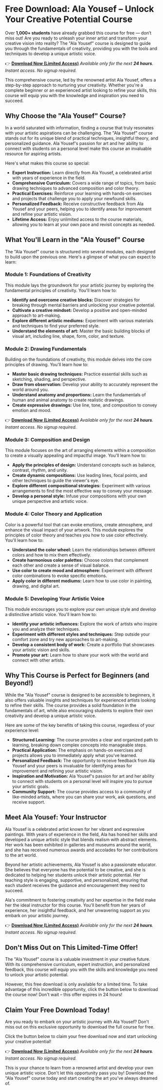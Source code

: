 # Free Download: Ala Yousef – Unlock Your Creative Potential Course

Over **1,000+ students** have already grabbed this course for free — don’t miss out!
Are you ready to unleash your inner artist and transform your creative vision into reality? The "Ala Yousef" course is designed to guide you through the fundamentals of creativity, providing you with the tools and techniques to develop a unique artistic voice.

👉 [**Download Now (Limited Access)**](https://udemywork.com/ala-yousef)
_Available only for the next **24 hours**. Instant access. No signup required._

This comprehensive course, led by the renowned artist Ala Yousef, offers a step-by-step approach to nurturing your creativity. Whether you're a complete beginner or an experienced artist looking to refine your skills, this course will equip you with the knowledge and inspiration you need to succeed.

## Why Choose the "Ala Yousef" Course?

In a world saturated with information, finding a course that truly resonates with your artistic aspirations can be challenging. The "Ala Yousef" course stands out for its unique blend of practical techniques, insightful theory, and personalized guidance. Ala Yousef's passion for art and her ability to connect with students on a personal level make this course an invaluable resource for aspiring artists.

Here's what makes this course so special:

*   **Expert Instruction:** Learn directly from Ala Yousef, a celebrated artist with years of experience in the field.
*   **Comprehensive Curriculum:** Covers a wide range of topics, from basic drawing techniques to advanced composition and color theory.
*   **Practical Exercises:** Reinforce your learning with hands-on exercises and projects that challenge you to apply your newfound skills.
*   **Personalized Feedback:** Receive constructive feedback from Ala Yousef and your peers, helping you to identify areas for improvement and refine your artistic vision.
*   **Lifetime Access:** Enjoy unlimited access to the course materials, allowing you to learn at your own pace and revisit concepts as needed.

## What You'll Learn in the "Ala Yousef" Course

The "Ala Yousef" course is structured into several modules, each designed to build upon the previous one. Here's a glimpse of what you can expect to learn:

### Module 1: Foundations of Creativity

This module lays the groundwork for your artistic journey by exploring the fundamental principles of creativity. You'll learn how to:

*   **Identify and overcome creative blocks:** Discover strategies for breaking through mental barriers and unlocking your creative potential.
*   **Cultivate a creative mindset:** Develop a positive and open-minded approach to art-making.
*   **Explore different artistic mediums:** Experiment with various materials and techniques to find your preferred style.
*   **Understand the elements of art:** Master the basic building blocks of visual art, including line, shape, form, color, and texture.

### Module 2: Drawing Fundamentals

Building on the foundations of creativity, this module delves into the core principles of drawing. You'll learn how to:

*   **Master basic drawing techniques:** Practice essential skills such as sketching, shading, and perspective.
*   **Draw from observation:** Develop your ability to accurately represent the world around you.
*   **Understand anatomy and proportions:** Learn the fundamentals of human and animal anatomy to create realistic drawings.
*   **Create expressive drawings:** Use line, tone, and composition to convey emotion and mood.

👉 [**Download Now (Limited Access)**](https://udemywork.com/ala-yousef)
_Available only for the next **24 hours**. Instant access. No signup required._

### Module 3: Composition and Design

This module focuses on the art of arranging elements within a composition to create a visually appealing and impactful image. You'll learn how to:

*   **Apply the principles of design:** Understand concepts such as balance, contrast, rhythm, and unity.
*   **Create dynamic compositions:** Use leading lines, focal points, and other techniques to guide the viewer's eye.
*   **Explore different compositional strategies:** Experiment with various arrangements to find the most effective way to convey your message.
*   **Develop a personal style:** Infuse your compositions with your own unique perspective and artistic voice.

### Module 4: Color Theory and Application

Color is a powerful tool that can evoke emotions, create atmosphere, and enhance the visual impact of your artwork. This module explores the principles of color theory and teaches you how to use color effectively. You'll learn how to:

*   **Understand the color wheel:** Learn the relationships between different colors and how to mix them effectively.
*   **Create harmonious color palettes:** Choose colors that complement each other and create a sense of visual balance.
*   **Use color to create mood and atmosphere:** Experiment with different color combinations to evoke specific emotions.
*   **Apply color in different mediums:** Learn how to use color in painting, drawing, and digital art.

### Module 5: Developing Your Artistic Voice

This module encourages you to explore your own unique style and develop a distinctive artistic voice. You'll learn how to:

*   **Identify your artistic influences:** Explore the work of artists who inspire you and analyze their techniques.
*   **Experiment with different styles and techniques:** Step outside your comfort zone and try new approaches to art-making.
*   **Develop a consistent body of work:** Create a portfolio that showcases your artistic vision and skills.
*   **Promote your art:** Learn how to share your work with the world and connect with other artists.

## Why This Course is Perfect for Beginners (and Beyond!)

While the "Ala Yousef" course is designed to be accessible to beginners, it also offers valuable insights and techniques for experienced artists looking to refine their skills. The course provides a solid foundation in the fundamentals of art, while also encouraging students to explore their own creativity and develop a unique artistic voice.

Here are some of the key benefits of taking this course, regardless of your experience level:

*   **Structured Learning:** The course provides a clear and organized path to learning, breaking down complex concepts into manageable steps.
*   **Practical Application:** The emphasis on hands-on exercises and projects allows you to immediately apply what you've learned.
*   **Personalized Feedback:** The opportunity to receive feedback from Ala Yousef and your peers is invaluable for identifying areas for improvement and refining your artistic vision.
*   **Inspiration and Motivation:** Ala Yousef's passion for art and her ability to connect with students on a personal level will inspire you to pursue your artistic goals.
*   **Community Support:** The course provides access to a community of like-minded artists, where you can share your work, ask questions, and receive support.

## Meet Ala Yousef: Your Instructor

Ala Yousef is a celebrated artist known for her vibrant and expressive paintings. With years of experience in the field, Ala has honed her skills and developed a unique artistic style that blends realism with abstract elements. Her work has been exhibited in galleries and museums around the world, and she has received numerous awards and accolades for her contributions to the art world.

Beyond her artistic achievements, Ala Yousef is also a passionate educator. She believes that everyone has the potential to be creative, and she is dedicated to helping her students unlock their artistic potential. Her teaching style is engaging, supportive, and personalized, ensuring that each student receives the guidance and encouragement they need to succeed.

Ala's commitment to fostering creativity and her expertise in the field make her the ideal instructor for this course. You'll benefit from her years of experience, her insightful feedback, and her unwavering support as you embark on your artistic journey.

👉 [**Download Now (Limited Access)**](https://udemywork.com/ala-yousef)
_Available only for the next **24 hours**. Instant access. No signup required._

## Don't Miss Out on This Limited-Time Offer!

The "Ala Yousef" course is a valuable investment in your creative future. With its comprehensive curriculum, expert instruction, and personalized feedback, this course will equip you with the skills and knowledge you need to unlock your artistic potential.

However, this free download is only available for a limited time. To take advantage of this incredible opportunity, click the button below to download the course now! Don't wait – this offer expires in 24 hours!

## Claim Your Free Download Today!

Are you ready to embark on your artistic journey with Ala Yousef? Don't miss out on this exclusive opportunity to download the full course for free.

Click the button below to claim your free download now and start unlocking your creative potential!

👉 [**Download Now (Limited Access)**](https://udemywork.com/ala-yousef)
_Available only for the next **24 hours**. Instant access. No signup required._

This is your chance to learn from a renowned artist and develop your own unique artistic voice. Don't let this opportunity pass you by! Download the "Ala Yousef" course today and start creating the art you've always dreamed of.
